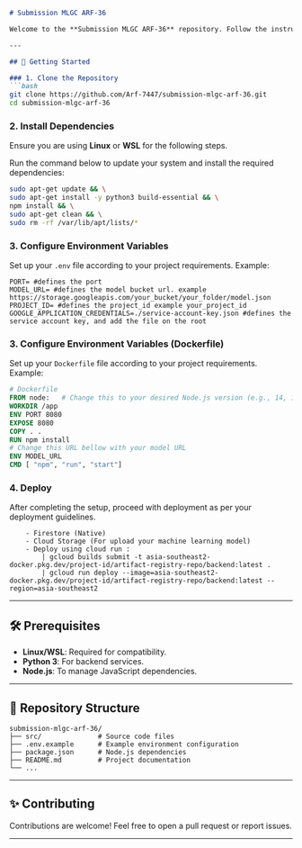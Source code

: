 ```markdown
# Submission MLGC ARF-36

Welcome to the **Submission MLGC ARF-36** repository. Follow the instructions below to set up and deploy this project.

---

## 🚀 Getting Started

### 1. Clone the Repository
```bash
git clone https://github.com/Arf-7447/submission-mlgc-arf-36.git
cd submission-mlgc-arf-36
```

### 2. Install Dependencies
Ensure you are using **Linux** or **WSL** for the following steps.

Run the command below to update your system and install the required dependencies:
```bash
sudo apt-get update && \
sudo apt-get install -y python3 build-essential && \
npm install && \
sudo apt-get clean && \
sudo rm -rf /var/lib/apt/lists/*
```

### 3. Configure Environment Variables
Set up your `.env` file according to your project requirements. Example:
```env
PORT= #defines the port
MODEL_URL= #defines the model bucket url. example https://storage.googleapis.com/your_bucket/your_folder/model.json
PROJECT_ID= #defines the project_id example your_project_id
GOOGLE_APPLICATION_CREDENTIALS=./service-account-key.json #defines the service account key, and add the file on the root
```
### 3. Configure Environment Variables (Dockerfile)
Set up your `Dockerfile` file according to your project requirements. Example:
```Dockerfile
# Dockerfile
FROM node:   # Change this to your desired Node.js version (e.g., 14, 16, 18, latest)
WORKDIR /app
ENV PORT 8080
EXPOSE 8080
COPY . .
RUN npm install
# Change this URL bellow with your model URL
ENV MODEL_URL        
CMD [ "npm", "run", "start"]
```

### 4. Deploy
After completing the setup, proceed with deployment as per your deployment guidelines.
```Set up your :
    - Firestore (Native)
    - Cloud Storage (For upload your machine learning model)
    - Deploy using cloud run :
        | gcloud builds submit -t asia-southeast2-docker.pkg.dev/project-id/artifact-registry-repo/backend:latest .
        | gcloud run deploy --image=asia-southeast2-docker.pkg.dev/project-id/artifact-registry-repo/backend:latest --region=asia-southeast2
```
---

## 🛠 Prerequisites
- **Linux/WSL**: Required for compatibility.
- **Python 3**: For backend services.
- **Node.js**: To manage JavaScript dependencies.

---

## 📂 Repository Structure
```
submission-mlgc-arf-36/
├── src/              # Source code files
├── .env.example      # Example environment configuration
├── package.json      # Node.js dependencies
├── README.md         # Project documentation
└── ...
```

---

## ✨ Contributing
Contributions are welcome! Feel free to open a pull request or report issues.

---
